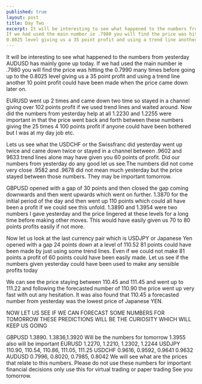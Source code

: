 ```yaml
---
published: true
layout: post
title: Day Two
excerpt: It will be interesting to see what happened to the numbers from yesterday AUDUSD has mainly gone up today.
If we had used the main number ie .7980 you will find the price was hitting the 0.7990 many times before going up to the 
0.8025 level giving us a 35 point profit and using a trend line another 10 point profit could have been made when the price came down later on.
---
```

It will be interesting to see what happened to the numbers from yesterday AUDUSD has mainly gone up today.
If we had used the main number ie .7980 you will find the price was hitting the 0.7990 many times before going up to the 
0.8025 level giving us a 35 point profit and using a trend line another 10 point profit could have been made when the price came down later on.

EURUSD went up 2 times and came down two time so stayed in a channel giving over 102 points profit if we used trend lines and waited around.
Now did the numbers from yesterday help at all 1.2230 and 1.2255 were important in that the price went back and forth between these numbers 
giving the 25 times 4 100 points profit if anyone could have been bothered but I was at my day job etc.

Lets us see what the USDCHF or the Swissfranc did yesterday went up twice and came down twice or stayed in a channel
between .9602 and 9633 trend lines alone may have given you 60 points of profit. Did our numbers 
from yesterday do any good let us see.The numbers did not come very close .9582 and .9678 did not mean much yesterday but the price stayed between those numbers.
They may be important tomorrow.

GBPUSD opened with a gap of 30 points and then closed the gap coming downwards and then went upwards which went on further.
1.3870 for the initial period of the day and then went up 110 points which could all have been a profit if we could see this unfold.
1.3890 and 1.3954 were two numbers I gave yesterday and the price lingered at these levels for a long time before making other moves.
This would have easily given us 70 to 80 points profits easily if not more.

Now let us look at the last currency pair which is  USDJPY or Japanese Yen opened with a gap 24 points down at a level of 110.52
81 points could have been made by just using some trend lines. Even if we could not make 81 points 
a profit of 60 points could have been easily made.
Let us see if the numbers given yesterday could have been used to make any sensible profits  today

We can see the price staying between 110.45 and 111.45 and went up to 111.22 and following the forecasted number of 110.90
the price went up very fast with out any hesitation. It was also found that 110.45 a forecasted number from yesterday was 
the lowest price of Japanese YEN.

NOW LET US SEE IF WE CAN FORECAST SOME NUMBERS FOR TOMORROW THESE PREDICTIONS WILL BE THE CURIOSITY WHICH WILL KEEP US GOING

GBPUSD
1.3890. 1.3836,1.3920 Will be the numbers for tomorrow 1.3955 also will be important
EURUSD
1.2270, 1.2210, 1.2302, 1.2244
USDJPY
110.90, 110.54, 110.86, 111.05, 111.25
USDCHF
0.9616, 0.9592, 0.9641 0.9632
AUDUSD 
0.7996, 0.8020, 0.7985, 0.8042
We will see what are the prices that relate to this numbers. 
Please do not use these numbers for important financial decisions only use this for virtual trading or paper trading
See you tomorrow.
